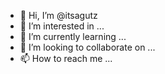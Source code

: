 - 👋 Hi, I’m @itsagutz
- 👀 I’m interested in ...
- 🌱 I’m currently learning ...
- 💞️ I’m looking to collaborate on ...
- 📫 How to reach me ...

<!---
Itsagutz/Itsagutz is a ✨ special ✨ repository because its `README.md` (this file) appears on your GitHub profile.
You can click the Preview link to take a look at your changes.
--->
